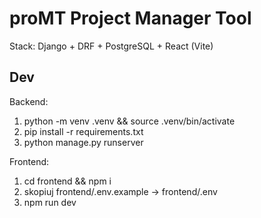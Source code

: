 ﻿# proMT  Project Manager Tool

Stack: Django + DRF + PostgreSQL + React (Vite)


## Dev
Backend:
1) python -m venv .venv && source .venv/bin/activate
2) pip install -r requirements.txt
3) python manage.py runserver

Frontend:
1) cd frontend && npm i
2) skopiuj frontend/.env.example -> frontend/.env
3) npm run dev
